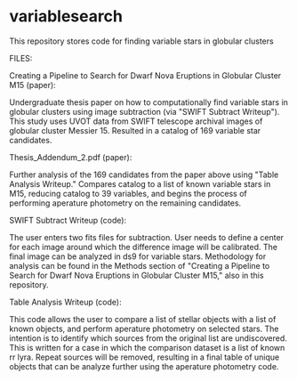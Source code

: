 # variablesearch
This repository stores code for finding variable stars in globular clusters

FILES:

Creating a Pipeline to Search for Dwarf Nova Eruptions in Globular Cluster M15 (paper):

Undergraduate thesis paper on how to computationally find variable stars in globular clusters using image subtraction (via "SWIFT Subtract Writeup"). This study uses UVOT data from SWIFT telescope archival images of globular cluster Messier 15. Resulted in a catalog of 169 variable star candidates.

Thesis_Addendum_2.pdf (paper):

Further analysis of the 169 candidates from the paper above using "Table Analysis Writeup." Compares catalog to a list of known variable stars in M15, reducing catalog to 39 variables, and begins the process of performing aperature photometry on the remaining candidates.

SWIFT Subtract Writeup (code):

The user enters two fits files for subtraction. User needs to define a center for each image around which the difference image will be calibrated. The final image can be analyzed in ds9 for variable stars. Methodology for analysis can be found in the Methods section of "Creating a Pipeline to Search for Dwarf Nova Eruptions in Globular Cluster M15," also in this repository.

Table Analysis Writeup (code):

This code allows the user to compare a list of stellar objects with a list of known objects, and perform aperature photometry on selected stars. The intention is to identify which sources from the original list are undiscovered. This is written for a case in which the comparison dataset is a list of known rr lyra. Repeat sources will be removed, resulting in a final table of unique objects that can be analyze further using the aperature photometry code.

